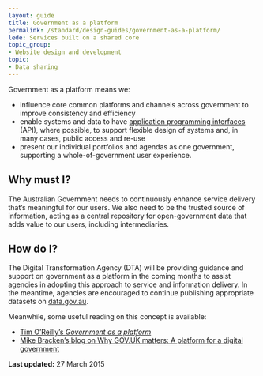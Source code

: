 ```yaml
---
layout: guide
title: Government as a platform
permalink: /standard/design-guides/government-as-a-platform/
lede: Services built on a shared core
topic_group:
- Website design and development
topic:
- Data sharing
---
```

Government as a platform means we:

*   influence core common platforms and channels across government to improve consistency and efficiency
*   enable systems and data to have [application programming interfaces](/standard/design-guides/api/) (API), where possible, to support flexible design of systems and, in many cases, public access and re-use
*   present our individual portfolios and agendas as one government, supporting a whole-of-government user experience.

## Why must I?

The Australian Government needs to continuously enhance service delivery that’s meaningful for our users. We also need to be the trusted source of information, acting as a central repository for open-government data that adds value to our users, including intermediaries.

## How do I?

The Digital Transformation Agency (DTA) will be providing guidance and support on government as a platform in the coming months to assist agencies in adopting this approach to service and information delivery. In the meantime, agencies are encouraged to continue publishing appropriate datasets on [data.gov.au](http://www.data.gov.au/).

Meanwhile, some useful reading on this concept is available:

*   [Tim O’Reilly’s _Government as a platform_](http://chimera.labs.oreilly.com/books/1234000000774/ch02.html)
*   [Mike Bracken’s blog on Why GOV.UK matters: A platform for a digital government](https://gds.blog.gov.uk/2012/10/17/why-gov-uk-matters/)

**Last updated:** 27 March 2015
